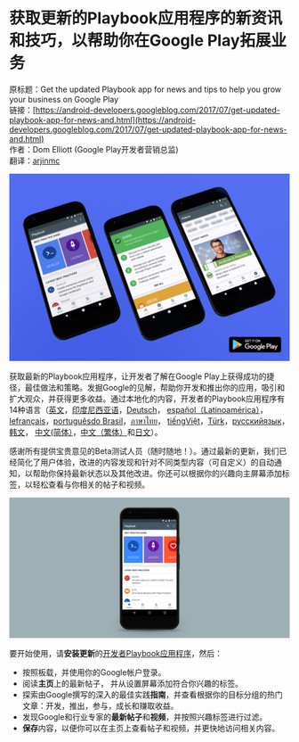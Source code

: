 # 获取更新的Playbook应用程序的新资讯和技巧，以帮助你在Google Play拓展业务

原标题：Get the updated Playbook app for news and tips to help you grow your business on Google Play  
链接：[https://android-developers.googleblog.com/2017/07/get-updated-playbook-app-for-news-and.html](https://android-developers.googleblog.com/2017/07/get-updated-playbook-app-for-news-and.html)  
作者：Dom Elliott (Google Play开发者营销总监)  
翻译：[arjinmc](https://github.com/arjinmc)  

![img](../images/2017.7.27.1.png)  

获取最新的Playbook应用程序，让开发者了解在Google Play上获得成功的捷径，最佳做法和策略。发掘Google的见解，帮助你开发和推出你的应用，吸引和扩大观众，并获得更多收益。通过本地化的内容，开发者的Playbook应用程序有14种语言（[英文](https://g.co/play/playbookv2-androiddevs-blog-launch)，[印度尼西亚语](https://play.google.com/store/apps/details?id=com.google.android.apps.secrets&hl=id&utm_source=androiddevelopers&utm_medium=blog&utm_campaign=id)，[Deutsch](https://play.google.com/store/apps/details?id=com.google.android.apps.secrets&hl=de&&utm_source=androiddevelopers&utm_medium=blog&utm_campaign=de)， [español（Latinoamérica）](https://play.google.com/store/apps/details?id=com.google.android.apps.secrets&hl=es-419&&utm_source=androiddevelopers&utm_medium=blog&utm_campaign=es-419)，[lefrançais](https://play.google.com/store/apps/details?id=com.google.android.apps.secrets&hl=fr&&utm_source=androiddevelopers&utm_medium=blog&utm_campaign=fr)，[portuguêsdo Brasil](https://play.google.com/store/apps/details?id=com.google.android.apps.secrets&hl=pt-BR&&utm_source=androiddevelopers&utm_medium=blog&utm_campaign=pr-BR)，[ภาษาไทย](https://play.google.com/store/apps/details?id=com.google.android.apps.secrets&hl=TH&utm_source=androiddevelopers&utm_medium=blog&utm_campaign=TH)， [tiếngViệt](https://play.google.com/store/apps/details?id=com.google.android.apps.secrets&hl=vi&&utm_source=androiddevelopers&utm_medium=blog&utm_campaign=vi)，[Türk](https://play.google.com/store/apps/details?id=com.google.android.apps.secrets&hl=TR&utm_source=androiddevelopers&utm_medium=blog&utm_campaign=TR)，[русскийязык](https://play.google.com/store/apps/details?id=com.google.android.apps.secrets&hl=ru&&utm_source=androiddevelopers&utm_medium=blog&utm_campaign=ru)，[韩文](https://play.google.com/store/apps/details?id=com.google.android.apps.secrets&hl=ko&&utm_source=androiddevelopers&utm_medium=blog&utm_campaign=ko)， [中文(简体）](https://play.google.com/store/apps/details?id=com.google.android.apps.secrets&hl=zh-CN&&utm_source=androiddevelopers&utm_medium=blog&utm_campaign=zh-CN)，[中文（繁体）](https://play.google.com/store/apps/details?id=com.google.android.apps.secrets&hl=zh-TW&&utm_source=androiddevelopers&utm_medium=blog&utm_campaign=zh-TW)和[日文](https://play.google.com/store/apps/details?id=com.google.android.apps.secrets&hl=ja&&utm_source=androiddevelopers&utm_medium=blog&utm_campaign=ja)）。

感谢所有提供宝贵意见的Beta测试人员（随时随地！）。通过最新的更新，我们已经简化了用户体验，改进的内容发现和针对不同类型内容（可自定义）的自动通知，以帮助你保持最新状态以及其他改进。你还可以根据你的兴趣向主屏幕添加标签，以轻松查看与你相关的帖子和​​视频。

![img](../images/2017.7.27.2.gif)  

要开始使用，请<strong>安装更新</strong>的[开发者Playbook应用程序](https://g.co/play/playbookv2-androiddevs-blog-launch)，然后：

* 按照板载，并使用你的Google帐户登录。
* 阅读<strong>主页</strong>上的最新帖子， 并从设置屏幕添加符合你兴趣的标签。
* 探索由Google撰写的深入的最佳实践<strong>指南</strong>，并查看根据你的目标分组的热门文章：开发，推出，参与，成长和赚取收益。
* 发现Google和行业专家的<strong>最新帖子</strong>和<strong>视频</strong>，并按照兴趣标签进行过滤。
* <strong>保存</strong>内容，以便你可以在主页上查看帖子和视频，并更快地访问相关内容。
